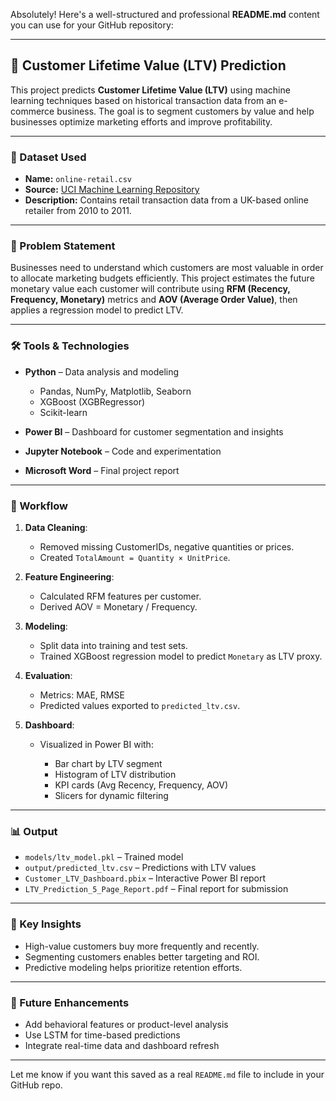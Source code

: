 Absolutely! Here's a well-structured and professional **README.md** content you can use for your GitHub repository:

---

## 📘 Customer Lifetime Value (LTV) Prediction

This project predicts **Customer Lifetime Value (LTV)** using machine learning techniques based on historical transaction data from an e-commerce business. The goal is to segment customers by value and help businesses optimize marketing efforts and improve profitability.

---

### 📁 Dataset Used

* **Name:** `online-retail.csv`
* **Source:** [UCI Machine Learning Repository](https://archive.ics.uci.edu/ml/datasets/online+retail)
* **Description:** Contains retail transaction data from a UK-based online retailer from 2010 to 2011.

---

### 🧠 Problem Statement

Businesses need to understand which customers are most valuable in order to allocate marketing budgets efficiently. This project estimates the future monetary value each customer will contribute using **RFM (Recency, Frequency, Monetary)** metrics and **AOV (Average Order Value)**, then applies a regression model to predict LTV.

---

### 🛠 Tools & Technologies

* **Python** – Data analysis and modeling

  * Pandas, NumPy, Matplotlib, Seaborn
  * XGBoost (XGBRegressor)
  * Scikit-learn
* **Power BI** – Dashboard for customer segmentation and insights
* **Jupyter Notebook** – Code and experimentation
* **Microsoft Word** – Final project report

---

### 🔄 Workflow

1. **Data Cleaning**:

   * Removed missing CustomerIDs, negative quantities or prices.
   * Created `TotalAmount = Quantity × UnitPrice`.

2. **Feature Engineering**:

   * Calculated RFM features per customer.
   * Derived AOV = Monetary / Frequency.

3. **Modeling**:

   * Split data into training and test sets.
   * Trained XGBoost regression model to predict `Monetary` as LTV proxy.

4. **Evaluation**:

   * Metrics: MAE, RMSE
   * Predicted values exported to `predicted_ltv.csv`.

5. **Dashboard**:

   * Visualized in Power BI with:

     * Bar chart by LTV segment
     * Histogram of LTV distribution
     * KPI cards (Avg Recency, Frequency, AOV)
     * Slicers for dynamic filtering

---

### 📊 Output

* `models/ltv_model.pkl` – Trained model
* `output/predicted_ltv.csv` – Predictions with LTV values
* `Customer_LTV_Dashboard.pbix` – Interactive Power BI report
* `LTV_Prediction_5_Page_Report.pdf` – Final report for submission

---

### 📌 Key Insights

* High-value customers buy more frequently and recently.
* Segmenting customers enables better targeting and ROI.
* Predictive modeling helps prioritize retention efforts.

---

### 🚀 Future Enhancements

* Add behavioral features or product-level analysis
* Use LSTM for time-based predictions
* Integrate real-time data and dashboard refresh

---

Let me know if you want this saved as a real `README.md` file to include in your GitHub repo.
